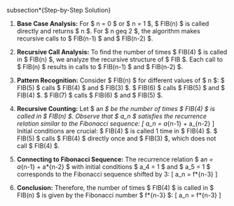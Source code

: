 subsection\*{Step-by-Step Solution}

1. **Base Case Analysis:**
   For $ n = 0 $ or $ n = 1 $, $ FIB(n) $ is called directly and returns $ n $.
   For $ n geq 2 $, the algorithm makes recursive calls to $ FIB(n-1) $ and $ FIB(n-2) $.

2. **Recursive Call Analysis:**
   To find the number of times $ FIB(4) $ is called in $ FIB(n) $, we analyze the recursive structure of $ FIB $.
   Each call to $ FIB(n) $ results in calls to $ FIB(n-1) $ and $ FIB(n-2) $.

3. **Pattern Recognition:**
   Consider $ FIB(n) $ for different values of $ n $:
$ FIB(5) $ calls $ FIB(4) $ and $ FIB(3) $.
$ FIB(6) $ calls $ FIB(5) $ and $ FIB(4) $.
$ FIB(7) $ calls $ FIB(6) $ and $ FIB(5) $.

4. **Recursive Counting:**
   Let $ a*n $ be the number of times $ FIB(4) $ is called in $ FIB(n) $.
   Observe that $ a_n $ satisfies the recurrence relation similar to the Fibonacci sequence:
   [
   a_n = a*{n-1} + a\_{n-2}
   ]
   Initial conditions are crucial:
   $ FIB(4) $ is called 1 time in $ FIB(4) $.
$ FIB(5) $ calls $ FIB(4) $ directly once and $ FIB(3) $, which does not call $ FIB(4) $.

5. **Connecting to Fibonacci Sequence:**
   The recurrence relation $ a*n = a*{n-1} + a*{n-2} $ with initial conditions $ a_4 = 1 $ and $ a_5 = 1 $ corresponds to the Fibonacci sequence shifted by 3:
   [
   a_n = f*{n-3}
   ]

6. **Conclusion:**
   Therefore, the number of times $ FIB(4) $ is called in $ FIB(n) $ is given by the Fibonacci number $ f*{n-3} $:
   [
   a_n = f*{n-3}
   ]
